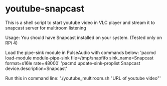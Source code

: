 # youtube-snapcast
This is a shell script to start youtube video in VLC player and stream it to snapcast server for multiroom listening

Usage:
You should have Snapcast installed on your system. (Tested only on RPi 4)

Load the pipe-sink module in PulseAudio with commands below:
'pacmd load-module module-pipe-sink file=/tmp/snapfifo sink_name=Snapcast format=s16le rate=48000'
'pacmd update-sink-proplist Snapcast device.description=Snapcast'



Run this in command line: 
'./youtube_multiroom.sh "URL of youtube video"'

